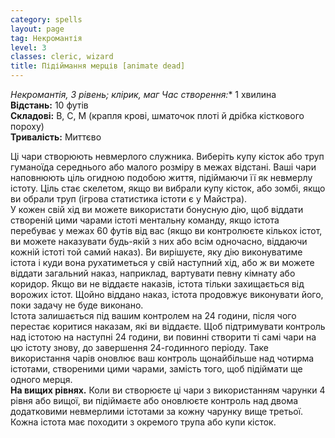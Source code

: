 ```yaml
---
category: spells
layout: page
tag: Некромантія
level: 3
classes: cleric, wizard
title: Підіймання мерців [animate dead]
---
```

_Некромантія, 3 рівень; клірик, маг_ 
*Час створення:** 1 хвилина   
**Відстань:** 10 футів   
**Складові:** В, С, М (крапля крові, шматочок плоті й дрібка кісткового пороху)    
**Тривалість:** Миттєво  

Ці чари створюють невмерлого служника. Виберіть купу кісток або труп гуманоїда середнього або малого розміру в межах відстані. Ваші чари наповнюють ціль огидною подобою життя, підіймаючи її як невмерлу істоту. Ціль стає скелетом, якщо ви вибрали купу кісток, або зомбі, якщо ви обрали труп (ігрова статистика істоти є у Майстра).    
У кожен свій хід ви можете використати бонусную дію, щоб віддати створеній цими чарами істоті ментальну команду, якщо істота перебуває у межах 60 футів від вас (якщо ви контролюєте кількох істот, ви можете наказувати будь-якій з них або всім одночасно, віддаючи кожній істоті той самий наказ). Ви вирішуєте, яку дію виконуватиме істота і куди вона рухатиметься у свій наступний хід, або ж ви можете віддати загальний наказ, наприклад, вартувати певну кімнату або коридор. Якщо ви не віддаєте наказів, істота тільки захищається від ворожих істот. Щойно віддано наказ, істота продовжує виконувати його, поки задачу не буде виконано.  
Істота залишається під вашим контролем на 24 години, після чого перестає коритися наказам, які ви віддаєте. Щоб підтримувати контроль над істотою на наступні 24 години, ви повинні створити ті самі чари на цю істоту знову, до завершення 24-годинного періоду. Таке використання чарів оновлює ваш контроль щонайбільше над чотирма істотами, створеними цими чарами, замість того, щоб підіймати ще одного мерця.  
**На вищих рівнях.** Коли ви створюєте ці чари з використанням чарунки 4 рівня або вищої, ви підіймаєте або оновлюєте контроль над двома додатковими невмерлими істотами за кожну чарунку вище третьої. Кожна істота має походити з окремого трупа або купи кісток.
